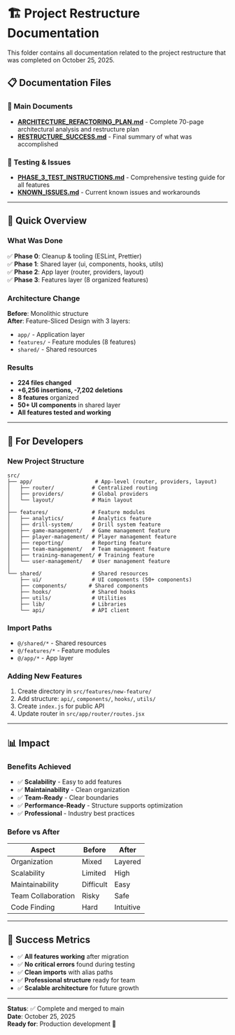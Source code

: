 # 🏗️ Project Restructure Documentation

This folder contains all documentation related to the project restructure that was completed on October 25, 2025.

## 📋 **Documentation Files**

### **📖 Main Documents**
- **[ARCHITECTURE_REFACTORING_PLAN.md](ARCHITECTURE_REFACTORING_PLAN.md)** - Complete 70-page architectural analysis and restructure plan
- **[RESTRUCTURE_SUCCESS.md](RESTRUCTURE_SUCCESS.md)** - Final summary of what was accomplished

### **🧪 Testing & Issues**
- **[PHASE_3_TEST_INSTRUCTIONS.md](PHASE_3_TEST_INSTRUCTIONS.md)** - Comprehensive testing guide for all features
- **[KNOWN_ISSUES.md](KNOWN_ISSUES.md)** - Current known issues and workarounds

---

## 🎯 **Quick Overview**

### **What Was Done**
✅ **Phase 0**: Cleanup & tooling (ESLint, Prettier)  
✅ **Phase 1**: Shared layer (ui, components, hooks, utils)  
✅ **Phase 2**: App layer (router, providers, layout)  
✅ **Phase 3**: Features layer (8 organized features)  

### **Architecture Change**
**Before**: Monolithic structure  
**After**: Feature-Sliced Design with 3 layers:
- `app/` - Application layer
- `features/` - Feature modules (8 features)
- `shared/` - Shared resources

### **Results**
- **224 files changed**
- **+6,256 insertions, -7,202 deletions**
- **8 features** organized
- **50+ UI components** in shared layer
- **All features tested and working**

---

## 🚀 **For Developers**

### **New Project Structure**
```
src/
├── app/                    # App-level (router, providers, layout)
│   ├── router/            # Centralized routing
│   ├── providers/         # Global providers
│   └── layout/            # Main layout
│
├── features/              # Feature modules
│   ├── analytics/         # Analytics feature
│   ├── drill-system/      # Drill system feature
│   ├── game-management/   # Game management feature
│   ├── player-management/ # Player management feature
│   ├── reporting/         # Reporting feature
│   ├── team-management/   # Team management feature
│   ├── training-management/ # Training feature
│   └── user-management/   # User management feature
│
└── shared/                # Shared resources
    ├── ui/                # UI components (50+ components)
    ├── components/       # Shared components
    ├── hooks/             # Shared hooks
    ├── utils/             # Utilities
    ├── lib/               # Libraries
    └── api/               # API client
```

### **Import Paths**
- `@/shared/*` - Shared resources
- `@/features/*` - Feature modules
- `@/app/*` - App layer

### **Adding New Features**
1. Create directory in `src/features/new-feature/`
2. Add structure: `api/`, `components/`, `hooks/`, `utils/`
3. Create `index.js` for public API
4. Update router in `src/app/router/routes.jsx`

---

## 📊 **Impact**

### **Benefits Achieved**
- ✅ **Scalability** - Easy to add features
- ✅ **Maintainability** - Clean organization
- ✅ **Team-Ready** - Clear boundaries
- ✅ **Performance-Ready** - Structure supports optimization
- ✅ **Professional** - Industry best practices

### **Before vs After**
| Aspect | Before | After |
|--------|--------|-------|
| Organization | Mixed | Layered |
| Scalability | Limited | High |
| Maintainability | Difficult | Easy |
| Team Collaboration | Risky | Safe |
| Code Finding | Hard | Intuitive |

---

## 🎉 **Success Metrics**

- ✅ **All features working** after migration
- ✅ **No critical errors** found during testing
- ✅ **Clean imports** with alias paths
- ✅ **Professional structure** ready for team
- ✅ **Scalable architecture** for future growth

---

**Status**: ✅ Complete and merged to main  
**Date**: October 25, 2025  
**Ready for**: Production development 🚀
